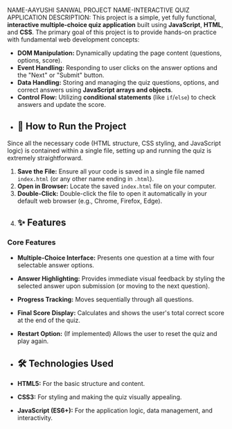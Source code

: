 NAME-AAYUSHI SANWAL
PROJECT NAME-INTERACTIVE QUIZ APPLICATION
DESCRIPTION:
This project is a simple, yet fully functional, **interactive multiple-choice quiz application** built using **JavaScript**, **HTML**, and **CSS**.
The primary goal of this project is to provide hands-on practice with fundamental web development concepts:

* **DOM Manipulation:** Dynamically updating the page content (questions, options, score).
* **Event Handling:** Responding to user clicks on the answer options and the "Next" or "Submit" button.
* **Data Handling:** Storing and managing the quiz questions, options, and correct answers using **JavaScript arrays and objects**.
* **Control Flow:** Utilizing **conditional statements** (like `if`/`else`) to check answers and update the score.
* ## 🚀 How to Run the Project

Since all the necessary code (HTML structure, CSS styling, and JavaScript logic) is contained within a single file, setting up and running the quiz is extremely straightforward.

1.  **Save the File:** Ensure all your code is saved in a single file named `index.html` (or any other name ending in `.html`).
2.  **Open in Browser:** Locate the saved `index.html` file on your computer.
3.  **Double-Click:** Double-click the file to open it automatically in your default web browser (e.g., Chrome, Firefox, Edge).
4.  ## ✨ Features

### Core Features

* **Multiple-Choice Interface:** Presents one question at a time with four selectable answer options.
* **Answer Highlighting:** Provides immediate visual feedback by styling the selected answer upon submission (or moving to the next question).
* **Progress Tracking:** Moves sequentially through all questions.
* **Final Score Display:** Calculates and shows the user's total correct score at the end of the quiz.
* **Restart Option:** (If implemented) Allows the user to reset the quiz and play again.
* ## 🛠️ Technologies Used

* **HTML5:** For the basic structure and content.
* **CSS3:** For styling and making the quiz visually appealing.
* **JavaScript (ES6+):** For the application logic, data management, and interactivity.
